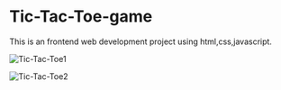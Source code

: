 # Tic-Tac-Toe-game

This is an frontend web development project using html,css,javascript.

![Tic-Tac-Toe1](https://github.com/Snehalavate/Tic-Tac-Toe-game/assets/95031919/4ab05955-6493-4fcc-8bef-d1450c88dff8)

![Tic-Tac-Toe2](https://github.com/Snehalavate/Tic-Tac-Toe-game/assets/95031919/bf125066-8a94-4406-b62b-a1ba16286529)
